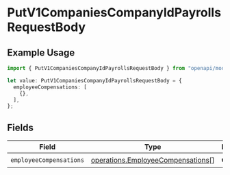 # PutV1CompaniesCompanyIdPayrollsRequestBody

## Example Usage

```typescript
import { PutV1CompaniesCompanyIdPayrollsRequestBody } from "openapi/models/operations";

let value: PutV1CompaniesCompanyIdPayrollsRequestBody = {
  employeeCompensations: [
    {},
  ],
};
```

## Fields

| Field                                                                                  | Type                                                                                   | Required                                                                               | Description                                                                            |
| -------------------------------------------------------------------------------------- | -------------------------------------------------------------------------------------- | -------------------------------------------------------------------------------------- | -------------------------------------------------------------------------------------- |
| `employeeCompensations`                                                                | [operations.EmployeeCompensations](../../models/operations/employeecompensations.md)[] | :heavy_check_mark:                                                                     | N/A                                                                                    |